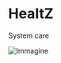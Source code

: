 # HealtZ
System care

![Immagine](https://user-images.githubusercontent.com/16807583/212700495-1df1d2e9-dc17-4099-a915-1abce5cd7351.png)
